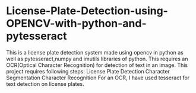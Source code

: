 # License-Plate-Detection-using-OPENCV-with-python-and-pytesseract
This is a license plate detection system made using opencv in python as well as pytesseract,numpy and imutils libraries of python. This requires an OCR(Optical Character Recognition) for detection of text in an image. This project requires following steps:
License Plate Detection
Character Segmentation
Character Recognition
For an OCR, I have used tesseract for text detection on license plates.
